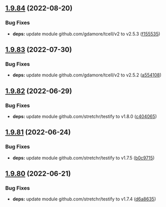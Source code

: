 ## [1.9.84](https://github.com/dds/aoc2020/compare/v1.9.83...v1.9.84) (2022-08-20)


### Bug Fixes

* **deps:** update module github.com/gdamore/tcell/v2 to v2.5.3 ([f155535](https://github.com/dds/aoc2020/commit/f15553508ad657aa3aa2f77d65e5486b5fecab8e))



## [1.9.83](https://github.com/dds/aoc2020/compare/v1.9.82...v1.9.83) (2022-07-30)


### Bug Fixes

* **deps:** update module github.com/gdamore/tcell/v2 to v2.5.2 ([a554108](https://github.com/dds/aoc2020/commit/a55410811fb46421cced034b9270ae42325ab66d))



## [1.9.82](https://github.com/dds/aoc2020/compare/v1.9.81...v1.9.82) (2022-06-29)


### Bug Fixes

* **deps:** update module github.com/stretchr/testify to v1.8.0 ([c404065](https://github.com/dds/aoc2020/commit/c4040658252c13c77677b28cc51d39cb4b99f6fb))



## [1.9.81](https://github.com/dds/aoc2020/compare/v1.9.80...v1.9.81) (2022-06-24)


### Bug Fixes

* **deps:** update module github.com/stretchr/testify to v1.7.5 ([b0c9715](https://github.com/dds/aoc2020/commit/b0c971528cf19099a0c71cfd24011ab04f29a142))



## [1.9.80](https://github.com/dds/aoc2020/compare/v1.9.79...v1.9.80) (2022-06-21)


### Bug Fixes

* **deps:** update module github.com/stretchr/testify to v1.7.4 ([d6a8635](https://github.com/dds/aoc2020/commit/d6a8635352b4db2be2ee367eeae026336a280e49))



